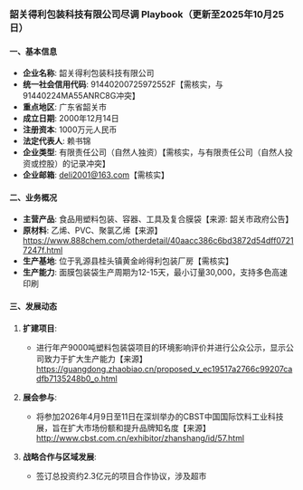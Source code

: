 ### 韶关得利包装科技有限公司尽调 Playbook（更新至2025年10月25日）

#### 一、基本信息
- **企业名称**: 韶关得利包装科技有限公司
- **统一社会信用代码**: 91440200725972552F【需核实，与91440224MA55ANRC8G冲突】
- **重点地区**: 广东省韶关市
- **成立日期**: 2000年12月14日
- **注册资本**: 1000万元人民币
- **法定代表人**: 赖书锦
- **企业类型**: 有限责任公司（自然人独资）【需核实，与有限责任公司（自然人投资或控股）的记录冲突】
- **企业邮箱**: deli2001@163.com【需核实】

#### 二、业务概况
- **主营产品**: 食品用塑料包装、容器、工具及复合膜袋【来源: 韶关市政府公告】
- **原材料**: 乙烯、PVC、聚氯乙烯【来源】https://www.888chem.com/otherdetail/40aacc386c6bd3872d54dff07217247f.html
- **生产基地**: 位于乳源县桂头镇黄金岭得利包装厂房【需核实】
- **生产能力**: 面膜包装袋生产周期为12-15天，最小订量30,000，支持多色高速印刷

#### 三、发展动态
1. **扩建项目**:
   - 进行年产9000吨塑料包装袋项目的环境影响评价并进行公众公示，显示公司致力于扩大生产能力【来源】https://guangdong.zhaobiao.cn/proposed_v_ec19517a2766c99207cadfb7135248b0_o.html

2. **展会参与**:
   - 将参加2026年4月9日至11日在深圳举办的CBST中国国际饮料工业科技展，旨在扩大市场份额和提升品牌知名度【来源】http://www.cbst.com.cn/exhibitor/zhanshang/id/57.html
  
3. **战略合作与区域发展**:
   - 签订总投资约2.3亿元的项目合作协议，涉及超市